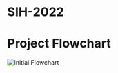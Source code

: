 # SIH-2022
# Project Flowchart
<img src="https://media.discordapp.net/attachments/709066676800323605/996699050671865939/SIH_Board.png?width=1425&height=617" alt="Initial Flowchart"/>